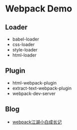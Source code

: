 # Webpack Demo

## Loader
* babel-loader
* css-loader
* style-loader
* html-loader

## Plugin
* html-webpack-plugin
* extract-text-webpack-plugin
* webpack-dev-server

## Blog
* [webpack江湖小白成长记](http://yrq110.me/2017/03/08/20170308-webpack-travel/)
